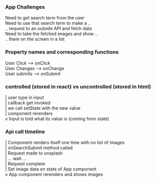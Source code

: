 ### App Challenges
Need to get search term from the user  
Need to use that search term to make a ..  
 .. request to an outside API and fetch data  
 Need to take the fetched images and show ..  
 .. them on the screen in a list  

### Property names and corresponding functions
User Click   --> onClick  
User Changes --> onChange  
User submits --> onSubmit  

### controlled (stored in react) vs uncontrolled (stored in html)
 | user type in input  
 | callback get invoked  
 | we call setState with the new value  
 | component rerenders  
 v Input is told what its value is (coming from state)  

### Api call timeline
 | Component renders itself one time with no list of images  
 | onSearchSubmit method called  
 | Request made to unsplash  
 | ... wait ...  
 | Request complete  
 | Set image data on state of App component  
 v App component rerenders and shows images  